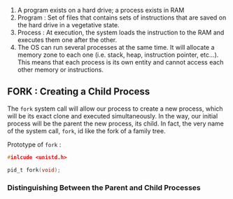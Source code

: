 1. A program exists on a hard drive; a process exists in RAM
2. Program : Set of files that contains sets of instructions that are saved on the hard drive in a vegetative state.
3. Process :  At execution, the system loads the instruction to the RAM and executes them one after the other.
4. The OS can run several processes at the same time. It will allocate a memory zone to each one (i.e. stack, heap, instruction pointer, etc...). This means that each process is its own entity and cannot access each other memory or instructions.

## FORK : Creating a Child Process
The `fork` system call will allow our process to create a new process, which will be its exact clone and executed simultaneously. In the way, our initial process will be the parent the new process, its  child. In fact, the very name of the system call, `fork`, id like the fork of a family tree.

Prototype of `fork` :
```c
#inlcude <unistd.h>

pid_t fork(void);
```

### Distinguishing Between the Parent and Child Processes
